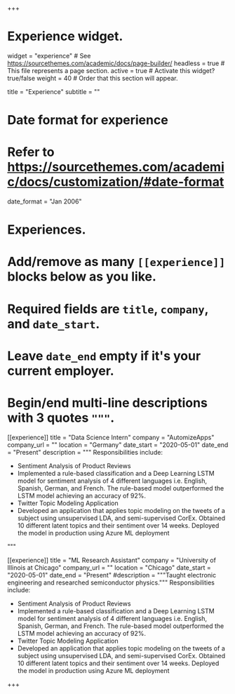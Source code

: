 +++
# Experience widget.
widget = "experience"  # See https://sourcethemes.com/academic/docs/page-builder/
headless = true  # This file represents a page section.
active = true  # Activate this widget? true/false
weight = 40  # Order that this section will appear.

title = "Experience"
subtitle = ""

# Date format for experience
#   Refer to https://sourcethemes.com/academic/docs/customization/#date-format
date_format = "Jan 2006"

# Experiences.
#   Add/remove as many `[[experience]]` blocks below as you like.
#   Required fields are `title`, `company`, and `date_start`.
#   Leave `date_end` empty if it's your current employer.
#   Begin/end multi-line descriptions with 3 quotes `"""`.
[[experience]]
  title = "Data Science Intern"
  company = "AutomizeApps"
  company_url = ""
  location = "Germany"
  date_start = "2020-05-01"
  date_end = "Present"
  description = """
  Responsibilities include:
  
  * Sentiment Analysis of Product Reviews 
  *   Implemented a rule-based classification and a Deep Learning LSTM model for sentiment analysis of 4 different languages i.e. English, Spanish, German, and French. The rule-based model outperformed the LSTM model achieving an accuracy of 92%.
  * Twitter Topic Modeling Application 
  *   Developed an application that applies topic modeling on the tweets of a subject using unsupervised LDA, and semi-supervised CorEx.  Obtained 10 different latent topics and their sentiment over 14 weeks. Deployed the model in production using Azure ML deployment 
  
  """

[[experience]]
  title = "ML Research Assistant"
  company = "University of Illinois at Chicago"
  company_url = ""
  location = "Chicago"
  date_start = "2020-05-01"
  date_end = "Present"
  #description = """Taught electronic engineering and researched semiconductor physics."""
  Responsibilities include:
  
  * Sentiment Analysis of Product Reviews 
  *   Implemented a rule-based classification and a Deep Learning LSTM model for sentiment analysis of 4 different languages i.e. English, Spanish, German, and French. The rule-based model outperformed the LSTM model achieving an accuracy of 92%.
  * Twitter Topic Modeling Application 
  *   Developed an application that applies topic modeling on the tweets of a subject using unsupervised LDA, and semi-supervised CorEx.  Obtained 10 different latent topics and their sentiment over 14 weeks. Deployed the model in production using Azure ML deployment 

+++
